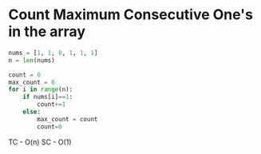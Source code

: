 # Count Maximum Consecutive One's in the array

```py
nums = [1, 1, 0, 1, 1, 1]
n = len(nums)

count = 0
max_count = 0
for i in range(n):
    if nums[i]==1:
        count+=1
    else:
        max_count = count
        count=0
```
TC - O(n)
SC - O(1)
